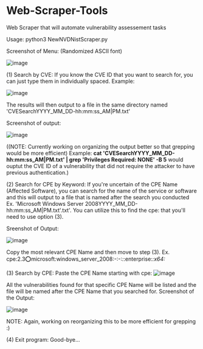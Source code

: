 # Web-Scraper-Tools
Web Scraper that will automate vulnerability assessement tasks

Usage: python3 NewNVDNistScraper.py






Screenshot of Menu: (Randomized ASCII font)

![image](https://user-images.githubusercontent.com/102625690/160985225-90e53470-f35c-4e3c-b0d0-a977b2babbc5.png)



(1) Search by CVE:
If you know the CVE ID that you want to search for, you can just type them in individually spaced.
Example:

![image](https://user-images.githubusercontent.com/102625690/160985481-0256cb99-8203-45db-8943-5b7166035e88.png)

The results will then output to a file in the same directory named 'CVESearchYYYY_MM_DD-hh:mm:ss_AM|PM.txt'

Screenshot of output:

![image](https://user-images.githubusercontent.com/102625690/160985948-833bff9e-1fb4-47c3-b2ee-e4580d5488d9.png)

((NOTE: Currently working on organizing the output better so that grepping would be more efficient)
Example:
**cat 'CVESearchYYYY_MM_DD-hh:mm:ss_AM|PM.txt' | grep 'Privileges Required: NONE' -B 5**
would ouptut the CVE ID of a vulnerability that did not require the attacker to have previous authentication.)

(2) Search for CPE by Keyword:
If you're uncertain of the CPE Name (Affected Software), you can search for the name of the service or software and this will output to a file that is named after the search you conducted Ex. 'Microsoft Windows Server 2008YYYY_MM_DD-hh:mm:ss_AM|PM.txt'.txt'. You can utilize this to find the cpe: that you'll need to use option (3).

Sreenshot of Output:


![image](https://user-images.githubusercontent.com/102625690/160987465-281e1875-8583-4bef-b7c9-171feefd91a1.png)

Copy the most relevant CPE Name and then move to step (3).
Ex. cpe:2.3:o:microsoft:windows_server_2008:-:-:*:*:enterprise:*:x64:*

(3) Search by CPE:
Paste the CPE Name starting with cpe:
![image](https://user-images.githubusercontent.com/102625690/160988054-d5d4c06e-578f-4d3f-8976-c1066d300a89.png)

All the vulnerabilities found for that specific CPE Name will be listed and the file will be named after the CPE Name that you searched for.
Screenshot of the Output:

![image](https://user-images.githubusercontent.com/102625690/160988298-be069588-b3ba-4b48-9914-05ce7d29aa2e.png)

NOTE: Again, working on reorganizing this to be more efficient for grepping :)

(4) Exit program:
Good-bye...



